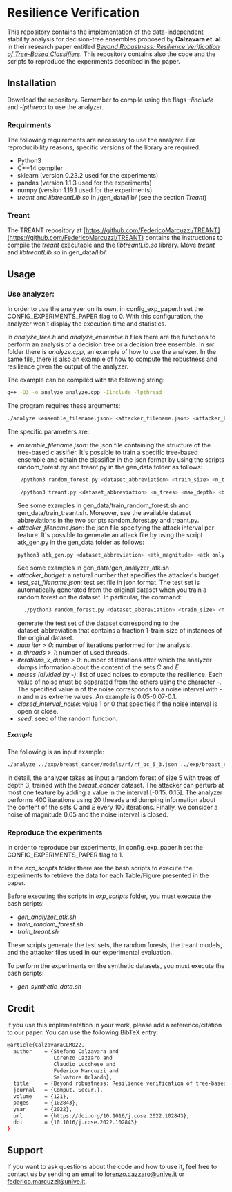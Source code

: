 # Resilience Verification

This repository contains the implementation of the data-independent stability analysis for decision-tree ensembles proposed by **Calzavara et. al.** in their research paper entitled [<em>Beyond Robustness: Resilience Verification of Tree-Based Classifiers</em>](https://www.sciencedirect.com/science/article/pii/S0167404822002371). This repository contains also the code and the scripts to reproduce the experiments described in the paper.

## Installation
Download the repository. Remember to compile using the flags <em>-Iinclude</em> and <em>-lpthread</em> to use the analyzer.

### Requirments
The following requirements are necessary to use the analyzer. For reproducibility reasons, specific versions of the library are required.
- Python3
- C++14 compiler
- sklearn (version 0.23.2 used for the experiments)
- pandas (version 1.1.3 used for the experiments)
- numpy (version 1.19.1 used for the experiments)
- <em>treant</em> and <em>libtreantLib.so</em> in /gen_data/lib/ (see the section <em>Treant</em>)
  
### Treant
The TREANT repository at [https://github.com/FedericoMarcuzzi/TREANT](https://github.com/FedericoMarcuzzi/TREANT) contains the instructions to compile the <em>treant</em> executable and the <em>libtreantLib.so</em> library. Move <em>treant</em> and <em>libtreantLib.so</em> in gen_data/lib/. 

## Usage

### Use analyzer:
In order to use the analyzer on its own, in config_exp_paper.h set the CONFIG_EXPERIMENTS_PAPER flag to 0. With this configuration, the analyzer won't display the execution time and statistics.

In <em>analyze_tree.h</em> and <em>analyze_ensemble.h</em> files there are the functions to perform an analysis of a decision tree or a decision tree ensemble. In <em>src</em> folder there is <em>analyze.cpp</em>, an example of how to use the analyzer.
In the same file, there is also an example of how to compute the robustness and resilience given the output of the analyzer.

The example can be compiled with the following string:
```bash
g++ -O3 -o analyze analyze.cpp -Iinclude -lpthread
```
The program requires these arguments:
```bash
./analyze <ensemble_filename.json> <attacker_filename.json> <attacker_budget >= 0> <test_set_filename.json> <num iter > 0> <n_threads > 1> <iterations_x_dump > 0> <noises (divided by -)> <closed_interval_noise> <seed>
```
The specific parameters are:
- <em>ensemble_filename.json</em>: the json file containing the structure of the tree-based classifier. It's possible to train a specific tree-based ensemble and obtain the classifier in the json format by using the scripts random_forest.py and treant.py in the gen_data folder as follows:
  ```bash
  ./python3 random_forest.py <dataset_abbreviation> <train_size> <n_trees> <max_depth>

  ./python3 treant.py <dataset_abbreviation> <n_trees> <max_depth> <budget> <perturbation>
  ```
  See some examples in gen_data/train_random_forest.sh and gen_data/train_treant.sh. Moreover, see the available dataset abbreviations in the two scripts random_forest.py and treant.py.
- <em>attacker_filename.json</em>: the json file specifying the attack interval per feature. It's possible to generate an attack file by using the script atk_gen.py in the gen_data folder as follows:
  ```bash
  python3 atk_gen.py <dataset_abbreviation> <atk_magnitude> <atk only left direction (l), only right direction (r) or both (b)>
  ```
  See some examples in gen_data/gen\_analyzer\_atk.sh
- <em>attacker_budget</em>: a natural number that specifies the attacker's budget.
- <em>test_set_filename.json</em>: test set file in json format. The test set is automatically generated from the original dataset when you train a random forest on the dataset. In particular, the command:
  ```bash
    ./python3 random_forest.py <dataset_abbreviation> <train_size> <n_trees> <max_depth>
  ```
  generate the test set of the dataset corresponding to the dataset_abbreviation that contains a fraction 1-train_size of instances of the original dataset.
- <em>num iter > 0</em>: number of iterations performed for the analysis.
- <em>n_threads > 1</em>: number of used threads.
- <em>iterations_x_dump > 0</em>: number of iterations after which the analyzer dumps information about the content of the sets <em>C</em> and <em>E</em>.
- <em>noises (divided by -)</em>: list of used noises to compute the resilience. Each value of noise must be separated from the others using the character -. The specified value n of the noise corresponds to a noise interval with -n and n as extreme values. An example is 0.05-0.07-0.1.
- <em>closed_interval_noise</em>: value 1 or 0 that specifies if the noise interval is open or close.
- <em>seed</em>: seed of the random function.

##### Example
The following is an input example:
```bash
./analyze ../exp/breast_cancer/models/rf/rf_bc_5_3.json ../exp/breast_cancer/atk/atk_bc_0.15_l.json 1 ../exp/breast_cancer/test_set_bc.json 400 20 100 0.05 1 7
```
In detail, the analyzer takes as input a random forest of size 5 with trees of depth 3, trained with the <em>breast_cancer</em> dataset.
The attacker can perturb at most one feature by adding a value in the interval [-0.15, 0.15]. The analyzer performs 400 iterations using 20 threads and dumping information about the content of the sets <em>C</em> and <em>E</em> every 100 iterations. Finally, we consider a noise of magnitude 0.05 and the noise interval is closed.

### Reproduce the experiments

In order to reproduce our experiments, in config_exp_paper.h set the CONFIG_EXPERIMENTS_PAPER flag to 1.

In the <em>exp_scripts</em> folder there are the bash scripts to execute the experiments to retrieve the data for each Table/Figure presented in the paper. 

Before executing the scripts in <em>exp_scripts</em> folder, you must execute the bash scripts:
- <em>gen_analyzer_atk.sh</em>
- <em>train_random_forest.sh</em>
- <em>train_treant.sh</em>

These scripts generate the test sets, the random forests, the treant models, and the attacker files used in our experimental evaluation.

To perform the experiments on the synthetic datasets, you must execute the bash scripts:
- <em>gen_synthetic_data.sh</em>

## Credit

if you use this implementation in your work, please add a reference/citation to our paper. You can use the following BibTeX entry:

```bash
@article{CalzavaraCLMO22,
  author    = {Stefano Calzavara and
               Lorenzo Cazzaro and
               Claudio Lucchese and
               Federico Marcuzzi and
               Salvatore Orlando},
  title     = {Beyond robustness: Resilience verification of tree-based classifiers},
  journal   = {Comput. Secur.},
  volume    = {121},
  pages     = {102843},
  year      = {2022},
  url       = {https://doi.org/10.1016/j.cose.2022.102843},
  doi       = {10.1016/j.cose.2022.102843}
}
```

## Support

If you want to ask questions about the code and how to use it, feel free to contact us by sending an email to lorenzo.cazzaro@unive.it or federico.marcuzzi@unive.it.
